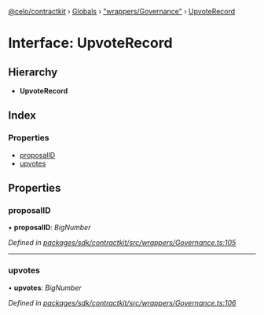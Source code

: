 [@celo/contractkit](../README.md) › [Globals](../globals.md) › ["wrappers/Governance"](../modules/_wrappers_governance_.md) › [UpvoteRecord](_wrappers_governance_.upvoterecord.md)

# Interface: UpvoteRecord

## Hierarchy

* **UpvoteRecord**

## Index

### Properties

* [proposalID](_wrappers_governance_.upvoterecord.md#proposalid)
* [upvotes](_wrappers_governance_.upvoterecord.md#upvotes)

## Properties

###  proposalID

• **proposalID**: *BigNumber*

*Defined in [packages/sdk/contractkit/src/wrappers/Governance.ts:105](https://github.com/celo-org/celo-monorepo/blob/master/packages/sdk/contractkit/src/wrappers/Governance.ts#L105)*

___

###  upvotes

• **upvotes**: *BigNumber*

*Defined in [packages/sdk/contractkit/src/wrappers/Governance.ts:106](https://github.com/celo-org/celo-monorepo/blob/master/packages/sdk/contractkit/src/wrappers/Governance.ts#L106)*
